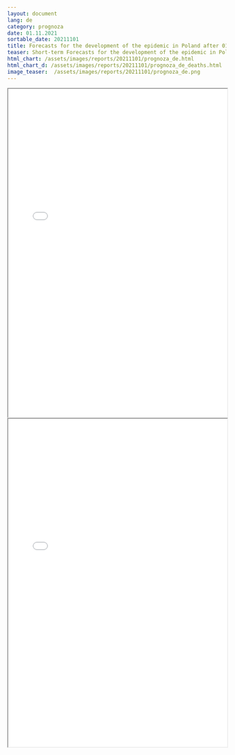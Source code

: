 ```yaml
---
layout: document
lang: de
category: prognoza
date: 01.11.2021
sortable_date: 20211101
title: Forecasts for the development of the epidemic in Poland after 01.11.2021
teaser: Short-term Forecasts for the development of the epidemic in Poland.
html_chart: /assets/images/reports/20211101/prognoza_de.html
html_chart_d: /assets/images/reports/20211101/prognoza_de_deaths.html
image_teaser:  /assets/images/reports/20211101/prognoza_de.png
---
```


<div style="text-align: center" class="row 80%">
    <span class="image fit">
        <iframe src="{{ page.html_chart }}" alt="" style="width: 100%; height:54em;"></iframe>
    </span>
</div>


<div style="text-align: center" class="row 80%">
    <span class="image fit">
        <iframe src="{{ page.html_chart_d }}" alt="" style="width: 100%; height:54em;"></iframe>
    </span>
</div>
